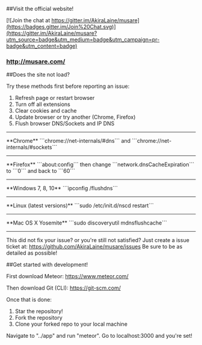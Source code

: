 ##Visit the official website!

[![Join the chat at https://gitter.im/AkiraLaine/musare](https://badges.gitter.im/Join%20Chat.svg)](https://gitter.im/AkiraLaine/musare?utm_source=badge&utm_medium=badge&utm_campaign=pr-badge&utm_content=badge)

### http://musare.com/

##Does the site not load?

Try these methods first before reporting an issue:

1. Refresh page or restart browser
2. Turn off all extensions
3. Clear cookies and cache
4. Update browser or try another (Chrome, Firefox)
5. Flush browser DNS/Sockets and IP DNS
<hr>
**Chrome**
```chrome://net-internals/#dns``` and ```chrome://net-internals/#sockets```
<hr>
**Firefox**
```about:config``` then change ```network.dnsCacheExpiration``` to ```0``` and back to ```60```
<hr>
**Windows 7, 8, 10**
```ipconfig /flushdns```
<hr>
**Linux (latest versions)**
```sudo /etc/init.d/nscd restart```
<hr>
**Mac OS X Yosemite**
```sudo discoveryutil mdnsflushcache```
<hr>

This did not fix your issue? or you're still not satisfied? Just create a issue ticket at:
https://github.com/AkiraLaine/musare/issues
Be sure to be as detailed as possible!

##Get started with development!

First download Meteor: https://www.meteor.com/

Then download Git (CLI): https://git-scm.com/

Once that is done:
 1. Star the repository!
 2. Fork the repository
 3. Clone your forked repo to your local machine

Navigate to "../app" and run "meteor". Go to localhost:3000 and you're set!